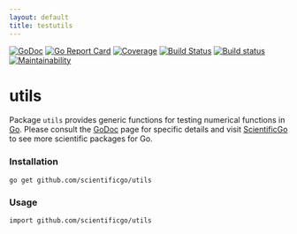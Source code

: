 ```yaml
---
layout: default
title: testutils
---
```


[![GoDoc](https://godoc.org/github.com/scientificgo/utils?status.svg)](https://godoc.org/github.com/scientificgo/utils)
[![Go Report Card](https://goreportcard.com/badge/github.com/scientificgo/utils)](https://goreportcard.com/report/github.com/scientificgo/utils)
[![Coverage](https://codecov.io/gh/scientificgo/utils/branch/master/graph/badge.svg)](https://codecov.io/gh/scientificgo/utils)
[![Build Status](https://travis-ci.org/scientificgo/utils.svg?branch=master)](https://travis-ci.org/scientificgo/utils)
[![Build status](https://ci.appveyor.com/api/projects/status/cm9td3k3cwdtxrp5?svg=true)](https://ci.appveyor.com/project/jdparkinson93/utils)
[![Maintainability](https://api.codeclimate.com/v1/badges/25c1d01f0564034853f8/maintainability)](https://codeclimate.com/github/scientificgo/utils/maintainability)

# utils

Package `utils` provides generic functions for testing numerical functions in [Go](https://golang.org). Please consult the [GoDoc](https://godoc.org/github.com/scientificgo/utils) page for specific details and visit [ScientificGo](https://scientificgo.org) to see more scientific packages for Go.

### Installation

`go get github.com/scientificgo/utils`

### Usage

`import github.com/scientificgo/utils`
